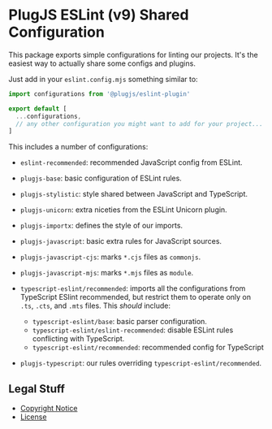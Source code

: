 PlugJS ESLint (v9) Shared Configuration
=======================================

This package exports simple configurations for linting our projects. It's the
easiest way to actually share some configs and plugins.

Just add in your `eslint.config.mjs` something similar to:

```javascript
import configurations from '@plugjs/eslint-plugin'

export default [
  ...configurations,
  // any other configuration you might want to add for your project...
]
```

This includes a number of configurations:

* `eslint-recommended`: recommended JavaScript config from ESLint.

* `plugjs-base`: basic configuration of ESLint rules.
* `plugjs-stylistic`: style shared between JavaScript and TypeScript.
* `plugjs-unicorn`: extra niceties from the ESLint Unicorn plugin.
* `plugjs-importx`: defines the style of our imports.

* `plugjs-javascript`: basic extra rules for JavaScript sources.
* `plugjs-javascript-cjs`: marks `*.cjs` files as `commonjs`.
* `plugjs-javascript-mjs`: marks `*.mjs` files as `module`.

* `typescript-eslint/recommended`: imports all the configurations from
  TypeScript ESlint recommended, but restrict them to operate only on
  `.ts`, `.cts`, and `.mts` files. This *should* include:
  * `typescript-eslint/base`: basic parser configuration.
  * `typescript-eslint/eslint-recommended`: disable ESLint rules conflicting
    with TypeScript.
  * `typescript-eslint/recommended`: recommended config for TypeScript
* `plugjs-typescript`: our rules overriding `typescript-eslint/recommended`.

Legal Stuff
-----------

* [Copyright Notice](NOTICE.md)
* [License](LICENSE.md)
